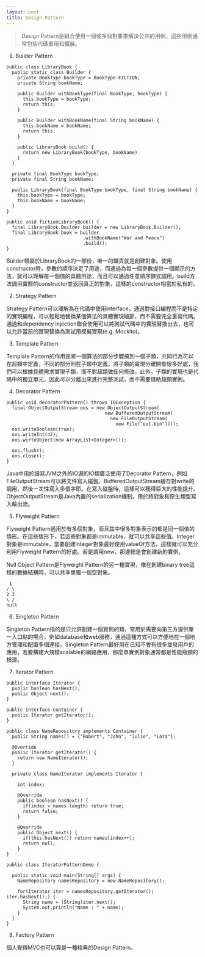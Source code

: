 ```yaml
---
layout: post
title: Design Pattern
---
```


> Design Pattern是組合使用一個或多個對象來解決公共的用例，這些用例通常包括代碼重用和擴展。

1. Builder Pattern

```
public class LibraryBook {
  public static class Builder {
    private BookType bookType = BookType.FICTION;
    private String bookName;
    
    public Builder withBookType(final BookType, bookType) {
      this.bookType = bookType;
      return this;
    }
    
    public Builder withBookName(final String bookName) {
      this.bookName = bookName;
      return this;
    }
    
    public LibraryBook build() {
      return new LibraryBook(bookType, bookName)
    }
  }
  
  private final BookType bookType;
  private final String bookName;
  
  public LibraryBook(final BookType bookType, final String bookName) {
    this.bookType = bookType;
    this.bookName = bookName;
  }
}
```
```
public void fictionLibraryBook() {
  final LibraryBook.Builder builder = new LibraryBook.Builder();
  final LibraryBook book = builder
                            .withBookName("War and Peace")
                            .build();
}
```
Builder類屬於LibraryBook的一部份，唯一的職責就是創建對象。使用constructor時，參數的順序決定了用途，而通過為每一個參數提供一個顯示的方法，就可以理解每一個值的具體用途，而且可以通過任意順序鍊式調用。build方法調用實際的constructor並返回真正的對象，這樣的constructor相當於私有的。

2. Strategy Pattern

Strategy Pattern可以理解為在代碼中使用interface，通過對接口編程而不是特定的實現編程，可以輕鬆地替換某個算法的具體實現細節，而不需要完全重寫代碼。通過和dependency injection聯合使用可以將測試代碼中的實現替換出去，也可以允許當前的實現替換為測試用模擬實現(e.g. Mockito)。

3. Template Pattern

Template Pattern的作用是將一個算法的部分步驟搞到一個子類，共同行為可以在超類中定義，不同的部分則在子類中定義。將子類的實現分離開有很多好處，我們可以根據具體需求實現子類，而不對超類做任何修改。此外，子類的實現也是代碼中的獨立單元，因此可以分離出來進行完整測試，而不需要借助超類實例。

4. Decorator Pattern

```
public void decoratorPattern() throws IOException {
  final ObjectOutputStream oos = new ObjectOutputStream(
                                    new BufferedOutputStream(
                                      new FileOutputStream(
                                        new File("out.bin"))));
  oos.writeBoolean(true);
  oos.writeInt(42);
  oos.wirteObject(new ArrayList<Integer>());
  
  oos.flush();
  oos.close();
}
```
Java中用於讀寫JVM之外的IO源的IO類廣泛使用了Decorator Pattern，例如FileOutputStream可以將文件寫入磁盤。BufferedOutputStream緩存對write的調用，然後一次性寫入多個字節。在寫入磁盤時，這樣可以獲得巨大的性能提升。ObjectOutputStream是Java內置的serialization機制，用於將對象和原生類型寫入輸出流。

5. Flyweight Pattern

Flyweight Pattern適用於有多個對象，而且其中很多對象表示的都是同一個值的情形。在這些情形下，若這些對象都是immutable，就可以共享這些值。Integer對象是immutable，當要創建Integer對象最好使用valueOf方法，這樣就可以充分利用Flyweight Pattern的好處。若是調用new，那邊總是會創建新的實例。

Null Object Pattern是Flyweight Pattern的另一種實現，像在創建binary tree這樣的數據結構時，可以共享單獨一個空對象。
```
 1
/ \
2 3
\ /
null
```

6. Singleton Pattern

Singleton Pattern指的是只允許創建一個實例的類，常用於需要向第三方提供單一入口點的場合，例如database和web服務，通過這種方式可以方便地在一個地方管理和配置多個連接。Singleton Pattern最好用在已知不會有很多並發用戶的應用，若要構建大規模scalable的網路應用，那麼單實例對象通常都是性能瓶頸的根源。

7. Iterator Pattern

```
public interface Iterator {
  public boolean hasNext();
  public Object next();
}
```
```
public interface Container {
  public Iterator getIterator();
}
```
```
public class NameRepository implements Container {
  public String names[] = {"Robert", "John", "Julie", "Lora"};
  
  @Override
  public Iterator getIterator() {
    return new NameIterator();
  }
  
  private class NameIterator implements Iterator {
    
    int index;
    
    @Override
    public boolean hasNext() {
      if(index < names.length) return true;
      return false;
    }
    
    @Override
    public Object next() {
      if(this.hasNext()) return names[index++];
      return null;
    }
}
```
```
public class IteratorPatternDemo {

  public static void main(String[] args) {
    NameRepository namesRepository = new NameRepository();
    
    for(Iterator iter = namesRepository.getIterator(); iter.hasNext();) {
      String name = (String)iter.next();
      System.out.println("Name : " + name);
    }
  }
}
```

8. Factory Pattern

個人覺得MVC也可以算是一種精典的Design Pattern。
